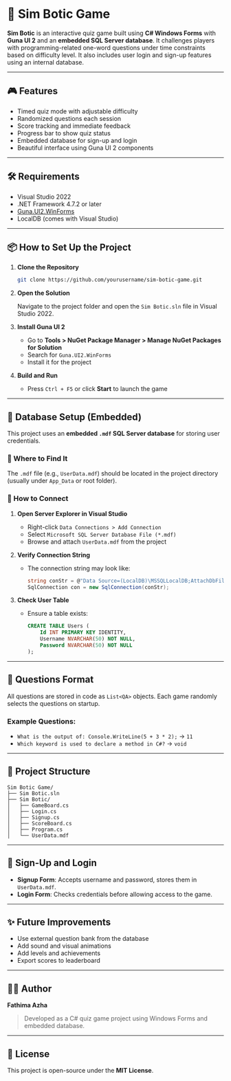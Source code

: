 
# 🤖 Sim Botic Game

**Sim Botic** is an interactive quiz game built using **C# Windows Forms** with **Guna UI 2** and an **embedded SQL Server database**. It challenges players with programming-related one-word questions under time constraints based on difficulty level. It also includes user login and sign-up features using an internal database.

---

## 🎮 Features

- Timed quiz mode with adjustable difficulty
- Randomized questions each session
- Score tracking and immediate feedback
- Progress bar to show quiz status
- Embedded database for sign-up and login
- Beautiful interface using Guna UI 2 components

---

## 🛠️ Requirements

- Visual Studio 2022
- .NET Framework 4.7.2 or later
- [Guna.UI2.WinForms](https://www.nuget.org/packages/Guna.UI2.WinForms/)
- LocalDB (comes with Visual Studio)

---

## 📦 How to Set Up the Project

1. **Clone the Repository**

   ```bash
   git clone https://github.com/yourusername/sim-botic-game.git
   ```

2. **Open the Solution**

   Navigate to the project folder and open the `Sim Botic.sln` file in Visual Studio 2022.

3. **Install Guna UI 2**

   - Go to **Tools > NuGet Package Manager > Manage NuGet Packages for Solution**
   - Search for `Guna.UI2.WinForms`
   - Install it for the project

4. **Build and Run**

   - Press `Ctrl + F5` or click **Start** to launch the game

---

## 💾 Database Setup (Embedded)

This project uses an **embedded `.mdf` SQL Server database** for storing user credentials.

### 📁 Where to Find It

The `.mdf` file (e.g., `UserData.mdf`) should be located in the project directory (usually under `App_Data` or root folder).

### 🧩 How to Connect

1. **Open Server Explorer in Visual Studio**
   - Right-click `Data Connections > Add Connection`
   - Select `Microsoft SQL Server Database File (*.mdf)`
   - Browse and attach `UserData.mdf` from the project

2. **Verify Connection String**
   - The connection string may look like:
     ```csharp
     string conStr = @"Data Source=(LocalDB)\MSSQLLocalDB;AttachDbFilename=|DataDirectory|\UserData.mdf;Integrated Security=True";
     SqlConnection con = new SqlConnection(conStr);
     ```

3. **Check User Table**
   - Ensure a table exists:
     ```sql
     CREATE TABLE Users (
         Id INT PRIMARY KEY IDENTITY,
         Username NVARCHAR(50) NOT NULL,
         Password NVARCHAR(50) NOT NULL
     );
     ```

---

## 🧠 Questions Format

All questions are stored in code as `List<QA>` objects. Each game randomly selects the questions on startup.

### Example Questions:
- `What is the output of: Console.WriteLine(5 + 3 * 2);` → `11`
- `Which keyword is used to declare a method in C#?` → `void`

---

## 📁 Project Structure

```
Sim Botic Game/
├── Sim Botic.sln
├── Sim Botic/
│   ├── GameBoard.cs
│   ├── Login.cs
│   ├── Signup.cs
│   ├── ScoreBoard.cs
│   ├── Program.cs
│   └── UserData.mdf
```

---

## 🔐 Sign-Up and Login

- **Signup Form**: Accepts username and password, stores them in `UserData.mdf`.
- **Login Form**: Checks credentials before allowing access to the game.

---

## ✨ Future Improvements

- Use external question bank from the database
- Add sound and visual animations
- Add levels and achievements
- Export scores to leaderboard

---

## 🧑‍💻 Author

**Fathima Azha**

> Developed as a C# quiz game project using Windows Forms and embedded database.

---

## 📜 License

This project is open-source under the **MIT License**.

